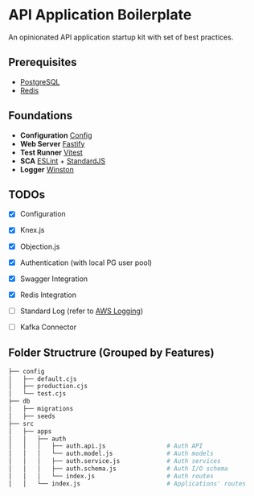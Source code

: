 # API Application Boilerplate

An opinionated API application startup kit with set of best practices.

## Prerequisites

- [PostgreSQL](https://www.postgresql.org/)
- [Redis](https://redis.io/)


## Foundations

- **Configuration** [Config](https://www.npmjs.com/package/config)
- **Web Server** [Fastify](https://github.com/fastify/fastify)
- **Test Runner** [Vitest](https://vitest.dev)
- **SCA** [ESLint](https://eslint.org/) + [StandardJS](https://standardjs.com/)
- **Logger** [Winston](https://github.com/winstonjs/winston)


## TODOs

- [x] Configuration
- [x] Knex.js
- [x] Objection.js
- [x] Authentication (with local PG user pool)
- [x] Swagger Integration
- [x] Redis Integration
- [ ] Standard Log (refer to [AWS Logging](https://docs.aws.amazon.com/prescriptive-guidance/latest/logging-monitoring-for-application-owners/event-attributes.html))
- [ ] Kafka Connector


## Folder Structrure (Grouped by Features)

```bash
├── config
│   ├── default.cjs
│   ├── production.cjs
│   └── test.cjs
├── db
│   ├── migrations
│   ├── seeds
├── src
│   ├── apps
│   │   ├── auth
│   │   │   ├── auth.api.js                 # Auth API
│   │   │   └── auth.model.js               # Auth models
│   │   │   ├── auth.service.js             # Auth services
│   │   │   ├── auth.schema.js              # Auth I/O schema
│   │   │   └── index.js                    # Auth routes
│   │   └── index.js                        # Applications' routes
```
